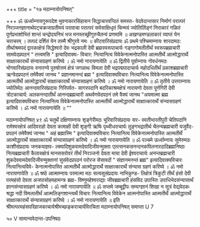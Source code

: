 +++
title = "१७ मठाम्नायोपनिषत्"

+++
ॐ ऊर्ध्वाम्नायगुरूपदेश भुवनाकारसिंहासन सिद्धाचारवन्दितं समस्त- वेदवेदान्तसार निर्माणं परात्परं निरञ्जनज्ञानार्थपट्चक्रजाग्रतीमयं परावाचा परात्परं सर्वसाक्षिधृतं चिन्मयं ज्योतिर्लिङ्गं निराकारं गळितं पूर्णप्रभाशोभितं शान्तं चन्द्रोदयनिभं भज मनस्तच्छ्रीगुरुचैतन्यं प्रणमामि ॥ 
अखण्डमण्डलाकारं व्याप्तं येन चराचरम् । तत्पदं दर्शितं येन तस्मै श्रीगुरवे नमः ॥ 
कीटवारिसंप्रदायः 
ॐ प्रथमे पश्चिमाम्नायः शारदामठ: तीर्थाश्रमपदं द्वारकाक्षेत्रं सिद्धेश्वरो देवः भद्रकाली देवी ब्रह्मस्वरूपाचार्यः गङ्गागोमतीतीर्थं स्वरूपब्रह्मचारी सामवेदप्रपठनं " तत्त्वमसि " इत्यादिवाक्य- विचार: नित्यानित्य विवेकेनात्मनोपास्ति आत्मतीर्थे आत्मोद्धारार्थे साक्षात्कारार्थे संन्यासग्रहणं करिष्ये । ॐ नमो नारायणायेति ॥ 
ॐ द्वितीये पूर्वाम्नायः गोवर्धनमठः भोगवारिसंप्रदायः वनारण्ये पुरुषोत्तमं क्षेत्रं जगन्नाथः विमला देवी भद्रपद्मपादाचार्यः महोदधितीर्थं प्रकाशब्रह्मचारी ऋग्वेदप्रपठनं तमेवैक्यं जानथ " प्रज्ञानमानन्दं ब्रह्म " इत्यादिवाक्यविचारः नित्यानित्य विवेकेनात्मनोपास्ति आत्मतीर्थे आत्मोद्धारार्थे साक्षात्कारार्थे संन्यासग्रहणं करिष्ये । ॐ नमो नारायणायेति ॥ 
ॐ तृतीये उत्तराम्नायः ज्योतिर्मठः आनन्दवारिसंप्रदायः गिरिपर्वत- सागरपदानि बदरिकाश्रमक्षेत्रं नारायणो देवता पूर्णगिरी देवी त्रोटकाचार्य: अलकनन्दातीर्थं आनन्दब्रह्मचारी अथर्वणवेदपठनं तमे वैक्यं जानथ "अयमात्मा ब्रह्म इत्यादिवाक्यविचारः नित्यानित्य विवेकेनात्मनोपास्ति आत्मतीर्थे आत्मोद्धारार्थे साक्षात्कारार्थे संन्यासग्रहणं करिष्ये । ॐ नमो नारायणायेति ॥ 
"" 
 
मठाम्नायोपनिषत् 
४९ 
ॐ चतुर्थे दक्षिणाम्नायः शृङ्गेरीमठः भूरिवारिसंप्रदायः सर- स्वतीभारतीपुरी चेतिपदानि रामेश्वरक्षेत्रं आदिवराहो देवता कामाक्षी देवी शृङ्गी ऋषिः पृथ्वीधराचार्यः तुङ्गभद्रातीर्थ चैतन्यब्रह्मचारी यजुर्वेद- प्रपठनं तमेवैक्यं जानथ " अहं ब्रह्मास्मि " इत्यादिवाक्यविचारः 
नित्यानित्य विवेकेनात्मनोपास्ति आत्मतीर्थे आत्मोद्धारार्थे साक्षात्कारार्थे संन्यासग्रहणं करिष्ये । ॐ नमो नारायणायेति ॥ 
ॐ पञ्चमे ऊर्ध्वाम्नायः सुमेरुमठः काशीसंप्रदायः जनकयाज्ञव- ल्क्यादिशुकवामदेवादिजीवन्मुक्ताः एतत्सनकसनन्दनकपिलनारदादिब्रह्मनिष्ठाः नित्यब्रह्मचारी कैलासक्षेत्रं मानससरोवरं तीर्थं निरञ्जनो देवता माया देवी ईश्वराचार्यः अनन्तब्रह्मचारी शुकदेववामदेवादिजीवन्मुक्तानां सुसंवेदप्रपठनं परोरज सेसावदों " संज्ञानमनन्तं ब्रह्म" इत्यादिवाक्यविचारः नित्यानित्यविवे- केनात्मनोपास्ति आत्मतीर्थे आत्मोद्धारार्थे साक्षात्कारार्थे संन्यास ग्रहणं करिष्ये । ॐ नमो नारायणायेति ॥ 
ॐ षष्ठे आत्माम्नायः परमात्मा मठः सत्यसुसंप्रदायः नाभिकुण्ड- लिक्षेत्रं त्रिकुटी तीर्थं हंसो देवी परमहंसो देवता अजपासोहमहामन्त्रः ब्रह्म- विष्णुमहेश्वराद्याः जीवब्रह्मचारी हंसविद उपास्तिः उपाधिभेदसंन्यासार्थं ज्ञानसंन्यासग्रहणं करिष्ये । ॐ नमो नारायणायेति ॥ 
ॐ सप्तमे जम्बूद्वीपः सम्यग्ज्ञानं शिखा न सूत्रं वेद्यवेदकः श्रद्धा नदी विमलातीर्थं आत्मलिङ्गशान्त्यर्थे विचारः नित्यानित्य विवेकेन आत्मनोपास्ति आत्मतीर्थे आत्मोद्धारार्थे साक्षात्कारार्थे संन्यासग्रहणं करिष्ये । ॐ नमो नारायणायेति ॥ 
इति श्रीमत्परमहंसपरिव्राजकाचार्यश्रीमच्छङ्कराचार्यविरचिता मठाम्नायोपनिषत् समाप्ता 
U 7 
 
५० 
V 
सामान्यवेदान्त-उपनिषदः 